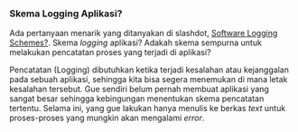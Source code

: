 ### Skema Logging Aplikasi?

Ada pertanyaan menarik yang ditanyakan di slashdot, [Software Logging Schemes?](http://tech.slashdot.org/article.pl?sid=08/08/16/1851243). Skema _logging_ aplikasi? Adakah skema sempurna untuk melakukan pencatatan proses yang terjadi di aplikasi? 

Pencatatan (Logging) dibutuhkan ketika terjadi kesalahan atau kejanggalan pada sebuah aplikasi, sehingga kita bisa segera menemukan di mana letak kesalahan tersebut. Gue sendiri belum pernah membuat aplikasi yang sangat besar sehingga kebingungan menentukan skema pencatatan tertentu. Selama ini, yang gue lakukan hanya menulis ke berkas _text_ untuk proses-proses yang mungkin akan mengalami _error_.

<!-- {"time": "2008-08-17 07:34:04", "title": "Skema Logging Aplikasi?"} -->
